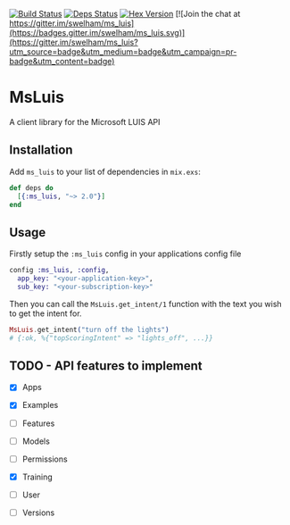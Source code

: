 [![Build Status](https://travis-ci.org/swelham/ms_luis.svg?branch=master)](https://travis-ci.org/swelham/ms_luis) [![Deps Status](https://beta.hexfaktor.org/badge/all/github/swelham/ms_luis.svg?branch=master)](https://beta.hexfaktor.org/github/swelham/ms_luis) [![Hex Version](https://img.shields.io/hexpm/v/ms_luis.svg)](https://hex.pm/packages/ms_luis) [![Join the chat at https://gitter.im/swelham/ms_luis](https://badges.gitter.im/swelham/ms_luis.svg)](https://gitter.im/swelham/ms_luis?utm_source=badge&utm_medium=badge&utm_campaign=pr-badge&utm_content=badge)

# MsLuis

A client library for the Microsoft LUIS API

## Installation

Add `ms_luis` to your list of dependencies in `mix.exs`:

```elixir
def deps do
  [{:ms_luis, "~> 2.0"}]
end
```

## Usage

Firstly setup the `:ms_luis` config in your applications config file

```elixir
config :ms_luis, :config,
  app_key: "<your-application-key>",
  sub_key: "<your-subscription-key>"
```

Then you can call the `MsLuis.get_intent/1` function with the text you wish to get the intent for.

```elixir
MsLuis.get_intent("turn off the lights")
# {:ok, %{"topScoringIntent" => "lights_off", ...}}
```

## TODO - API features to implement

* [x] Apps
* [x] Examples
* [ ] Features
* [ ] Models
* [ ] Permissions
* [x] Training
* [ ] User
* [ ] Versions


